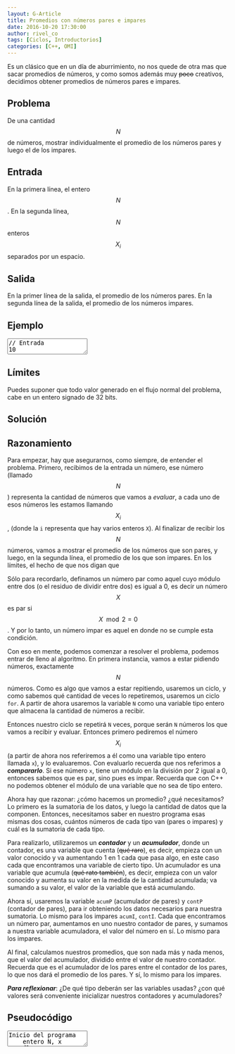 ```yaml
---
layout: G-Article
title: Promedios con números pares e impares
date: 2016-10-20 17:30:00
author: rivel_co
tags: [Ciclos, Introductorios]
categories: [C++, OMI]
---
```


Es un clásico que en un día de aburrimiento, no nos quede de otra mas que sacar promedios de números, y como somos además muy <s>poco</s> creativos, decidimos obtener promedios de números pares e impares.

## Problema

De una cantidad $$ N $$ de números, mostrar individualmente el promedio de los números pares y luego el de los impares.

## Entrada

En la primera línea, el entero $$ N $$. En la segunda línea, $$ N $$ enteros $$ X_i $$ separados por un espacio.

## Salida

En la primer línea de la salida, el promedio de los números pares. En la segunda línea de la salida, el promedio de los números impares.

## Ejemplo

<textarea class="output">
// Entrada
10
2 7 98 10 3 65 37 12 80 10

// Salida
35.3333
28</textarea>

## Límites

Puedes suponer que todo valor generado en el flujo normal del problema, cabe en un entero signado de 32 bits.

## Solución

## Razonamiento

Para empezar, hay que asegurarnos, como siempre, de entender el problema. Primero, recibimos de la entrada un número, ese número (llamado $$ N $$) representa la cantidad de números que vamos a *evaluar*, a cada uno de esos números les estamos llamando $$ X_i $$, (donde la `i` representa que hay varios enteros `X`). Al finalizar de recibir los $$ N $$ números, vamos a mostrar el promedio de los números que son pares, y luego, en la segunda línea, el promedio de los que son impares. En los límites, el hecho de que nos digan que 

Sólo para recordarlo, definamos un número par como aquel cuyo módulo entre dos (o el residuo de dividir entre dos) es igual a 0, es decir un número $$ X $$ es par si $$ X\mod 2 = 0 $$. Y por lo tanto, un número impar es aquel en donde no se cumple esta condición.

Con eso en mente, podemos comenzar a resolver el problema, podemos entrar de lleno al algoritmo. En primera instancia, vamos a estar pidiendo números, exactamente $$ N $$ números. Como es algo que vamos a estar repitiendo, usaremos un ciclo, y como sabemos qué cantidad de veces lo repetiremos, usaremos un ciclo `for`. A partir de ahora usaremos la variable `N` como una variable tipo entero que almacena la cantidad de números a recibir.

Entonces nuestro ciclo se repetirá `N` veces, porque serán `N` números los que vamos a recibir y evaluar. Entonces primero pediremos el número $$ X_i $$ (a partir de ahora nos referiremos a él como una variable tipo entero llamada `x`), y lo evaluaremos. Con evaluarlo recuerda que nos referimos a ***compararlo***. Si ese número `x`, tiene un módulo en la división por 2 igual a 0, entonces sabemos que es par, sino pues es impar. Recuerda que con C++ no podemos obtener el módulo de una variable que no sea de tipo entero.

Ahora hay que razonar: ¿cómo hacemos un promedio? ¿qué necesitamos? Lo primero es la sumatoria de los datos, y luego la cantidad de datos que la componen. Entonces, necesitamos saber en nuestro programa esas mismas dos cosas, cuántos números de cada tipo van (pares o impares) y cuál es la sumatoria de cada tipo.

Para realizarlo, utilizaremos un ***contador*** y un ***acumulador***, donde un contador, es una variable que cuenta (<s>qué raro</s>), es decir, empieza con un valor conocido y va aumentando 1 en 1 cada que pasa algo, en este caso cada que encontramos una variable de cierto tipo. Un acumulador es una variable que acumula (<s>qué rato también</s>), es decir, empieza con un valor conocido y aumenta su valor en la medida de la cantidad acumulada; va sumando a su valor, el valor de la variable que está acumulando.

Ahora sí, usaremos la variable `acumP` (acumulador de pares) y `contP` (contador de pares), para ir obteniendo los datos necesarios para nuestra sumatoria. Lo mismo para los impares `acumI`, `contI`. Cada que encontramos un número par, aumentamos en uno nuestro contador de pares, y sumamos a nuestra variable acumuladora, el valor del número en sí. Lo mismo para los impares.

Al final, calculamos nuestros promedios, que son nada más y nada menos, que el valor del acumulador, dividido entre el valor de nuestro contador. Recuerda que es el acumulador de los pares entre el contador de los pares, lo que nos dará el promedio de los pares. Y sí, lo mismo para los impares. 

***Para reflexionar***: ¿De qué tipo deberán ser las variables usadas? ¿con qué valores será conveniente inicializar nuestros contadores y acumuladores?

## Pseudocódigo

<textarea class="output">
Inicio del programa
    entero N, x
    flotante contP = 0, acumP = 0
    flotante contI = 0, acumI = 0
    leer N
    Desde i = 1, hasta i == N, incrementos de 1:
        leer x
        si x%2 == 0 entonces:
            contP ++
            acumP += x
        sino:
            contI ++
            acumI += x
        fin si
    fin Desde
    flotante promP = acumP / contP 
    flotante promI = acumI / contI
    mostrar promP
    mostrar salto_de_linea
    mostrar promI
Fin del programa</textarea>